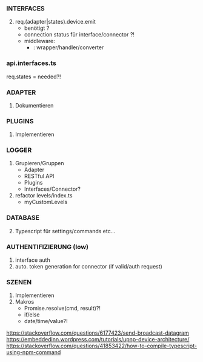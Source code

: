 
### INTERFACES
2) req.(adapter|states).device.emit
   - benötigt ?
   - connection status für interface/connector ?!
   - middleware:
     - :<event> wrapper/handler/converter

### api.interfaces.ts
req.states = needed?!


### ADAPTER
1) Dokumentieren


### PLUGINS
1) Implementieren


### LOGGER
1) Grupieren/Gruppen
   - Adapter
   - RESTful API
   - Plugins
   - Interfaces/Connector?
2) refactor levels/index.ts
   - myCustomLevels


### DATABASE
2) Typescript für settings/commands etc...


### AUTHENTIFIZIERUNG (low)
1) interface auth
2) auto. token generation for connector (if valid/auth request)



### SZENEN
1) Implementieren
2) Makros
   - Promise.resolve(cmd, result)?!
   - if/else
   - date/time/value?!


https://stackoverflow.com/questions/6177423/send-broadcast-datagram
https://embeddedinn.wordpress.com/tutorials/upnp-device-architecture/
https://stackoverflow.com/questions/41853422/how-to-compile-typescript-using-npm-command